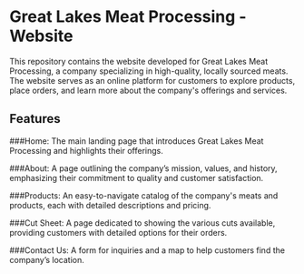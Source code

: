 # Great Lakes Meat Processing - Website

This repository contains the website developed for Great Lakes Meat Processing, a company specializing in high-quality, locally sourced meats. The website serves as an online platform for customers to explore products, place orders, and learn more about the company's offerings and services.

## Features
###Home: The main landing page that introduces Great Lakes Meat Processing and highlights their offerings.

###About: A page outlining the company’s mission, values, and history, emphasizing their commitment to quality and customer satisfaction.

###Products: An easy-to-navigate catalog of the company's meats and products, each with detailed descriptions and pricing.

###Cut Sheet: A page dedicated to showing the various cuts available, providing customers with detailed options for their orders.

###Contact Us: A form for inquiries and a map to help customers find the company’s location.



